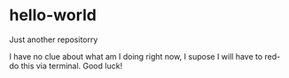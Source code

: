 # hello-world
Just another repositorry

I have no clue about what am I doing right now, I supose I will have to red-do this via terminal. Good luck!
